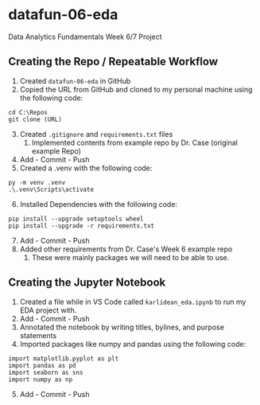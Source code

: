 # datafun-06-eda
Data Analytics Fundamentals Week 6/7 Project


## Creating the Repo / Repeatable Workflow
1. Created `datafun-06-eda` in GitHub
2. Copied the URL from GitHub and cloned to my personal machine using the following code:
```shell
cd C:\Repos
git clone (URL)
```
3. Created `.gitignore` and `requirements.txt` files
   1. Implemented contents from example repo by Dr. Case (original example Repo)
4. Add - Commit - Push
5. Created a .venv with the following code:
```shell
py -m venv .venv
.\.venv\Scripts\activate
```
6. Installed Dependencies with the following code:
```shell
pip install --upgrade setuptools wheel
pip install --upgrade -r requirements.txt
```
7. Add - Commit - Push
8. Added other requirements from Dr. Case's Week 6 example repo
   1. These were mainly packages we will need to be able to use.

## Creating the Jupyter Notebook
1. Created a file while in VS Code called `karlidean_eda.ipynb` to run my EDA project with.
2. Add - Commit - Push
3. Annotated the notebook by writing titles, bylines, and purpose statements
4. Imported packages like numpy and pandas using the following code:
```shell
import matplotlib.pyplot as plt
import pandas as pd
import seaborn as sns
import numpy as np
```
5. Add - Commit - Push